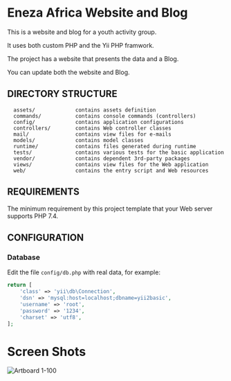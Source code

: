 # Eneza Africa Website and Blog

This is a website and blog for a youth activity group.

It uses both custom PHP and the Yii PHP framwork.

The project has a website that presents the data and a Blog.

You can update both the website and Blog.


DIRECTORY STRUCTURE
-------------------

      assets/             contains assets definition
      commands/           contains console commands (controllers)
      config/             contains application configurations
      controllers/        contains Web controller classes
      mail/               contains view files for e-mails
      models/             contains model classes
      runtime/            contains files generated during runtime
      tests/              contains various tests for the basic application
      vendor/             contains dependent 3rd-party packages
      views/              contains view files for the Web application
      web/                contains the entry script and Web resources



REQUIREMENTS
------------

The minimum requirement by this project template that your Web server supports PHP 7.4.


CONFIGURATION
-------------

### Database

Edit the file `config/db.php` with real data, for example:

```php
return [
    'class' => 'yii\db\Connection',
    'dsn' => 'mysql:host=localhost;dbname=yii2basic',
    'username' => 'root',
    'password' => '1234',
    'charset' => 'utf8',
];
```

# Screen Shots
![Artboard 1-100](https://user-images.githubusercontent.com/3661773/228180974-4c020a27-7b97-4f2f-bba3-f89ac8ff7b96.jpg)

